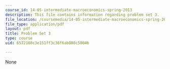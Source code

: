 ```yaml
---
course_id: 14-05-intermediate-macroeconomics-spring-2013
description: This file contains information regarding problem set 3.
file_location: /coursemedia/14-05-intermediate-macroeconomics-spring-2013/6572160c3e151ff3c36f6ab808c5804b_MIT14_05S13_pset3.pdf
file_type: application/pdf
layout: pdf
title: Problem Set 3
type: course
uid: 6572160c3e151ff3c36f6ab808c5804b

---
```

None